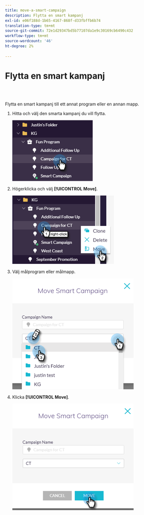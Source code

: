 ```yaml
---
title: move-a-smart-campaign
description: Flytta en smart kampanj
exl-id: e06f188d-1b65-4167-868f-d33fbffb6b74
translation-type: tm+mt
source-git-commit: 72e1d29347bd5b77107da1e9c30169cb6490c432
workflow-type: tm+mt
source-wordcount: '46'
ht-degree: 2%

---
```


# Flytta en smart kampanj

<br> 

Flytta en smart kampanj till ett annat program eller en annan mapp.

1. Hitta och välj den smarta kampanj du vill flytta.

   ![Bild ett](/help/sky/assets/smart-campaigns/move-a-smart-campaign/move-a-smart-campaign-1.png)

1. Högerklicka och välj **[!UICONTROL Move]**.

   ![Bild två](/help/sky/assets/smart-campaigns/move-a-smart-campaign/move-a-smart-campaign-2.png)

1. Välj målprogram eller målmapp.

   ![Bild tre](/help/sky/assets/smart-campaigns/move-a-smart-campaign/move-a-smart-campaign-3.png)

1. Klicka **[!UICONTROL Move]**.

   ![Bild fyra](/help/sky/assets/smart-campaigns/move-a-smart-campaign/move-a-smart-campaign-4.png)
